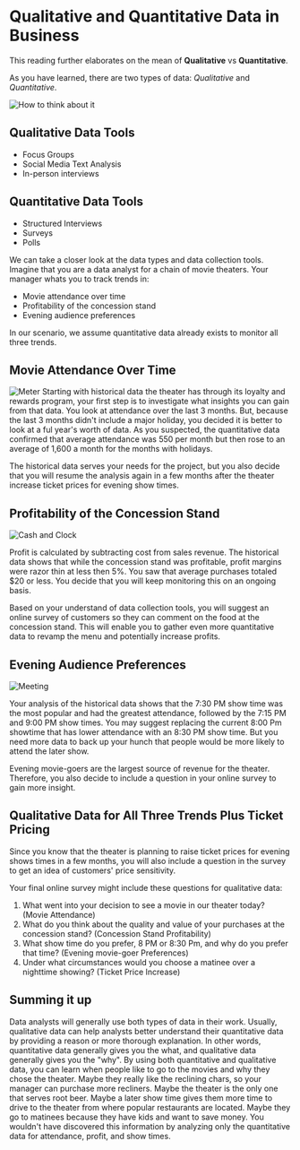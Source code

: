 # Qualitative and Quantitative Data in Business

This reading further elaborates on the mean of **Qualitative** vs **Quantitative**.

As you have learned, there are two types of data: _Qualitative_ and _Quantitative_.

![How to think about it](https://d3c33hcgiwev3.cloudfront.net/imageAssetProxy.v1/kcoM3jvKRwaKDN47ypcGEg_0e94cc13f6c148479406a8b1021c6cea_DA_C2M2L2R2.png?expiry=1632268800000&hmac=V_cmNYNqSuwc0mRrnuVaq_uCSCj7grzVxmiUul_96G0)

## Qualitative Data Tools

- Focus Groups
- Social Media Text Analysis
- In-person interviews

## Quantitative Data Tools

- Structured Interviews
- Surveys
- Polls

We can take a closer look at the data types and data collection tools. Imagine that you are a data analyst for a chain of movie theaters. Your manager whats you to track trends in:

- Movie attendance over time
- Profitability of the concession stand
- Evening audience preferences

In our scenario, we assume quantitative data already exists to monitor all three trends.

## Movie Attendance Over Time

![Meter](https://d3c33hcgiwev3.cloudfront.net/imageAssetProxy.v1/VwuyBrzaTfWLsga82v31Ag_6ec15535b60143fa971f76608274666e_Screen-Shot-2021-03-04-at-3.57.12-PM.png?expiry=1632268800000&hmac=6BLvwGltfXta0OhY3lfChDX1lQ_JN4h7dGuLXwIXctU)
Starting with historical data the theater has through its loyalty and rewards program, your first step is to investigate what insights you can gain from that data. You look at attendance over the last 3 months. But, because the last 3 months didn't include a major holiday, you decided it is better to look at a ful year's worth of data. As you suspected, the quantitative data confirmed that average attendance was 550 per month but then rose to an average of 1,600 a month for the months with holidays.

The historical data serves your needs for the project, but you also decide that you will resume the analysis again in a few months after the theater increase ticket prices for evening show times.

## Profitability of the Concession Stand

![Cash and Clock](https://d3c33hcgiwev3.cloudfront.net/imageAssetProxy.v1/l-QlW2YhQsikJVtmIcLI8g_c1741a550c9c419bb884e7e1dfd7973c_Screen-Shot-2021-03-04-at-3.46.29-PM.png?expiry=1632268800000&hmac=jbIliRaCGVE45H01qw_AborXZpkljP-dOHXQKQzZ9KY)

Profit is calculated by subtracting cost from sales revenue. The historical data shows that while the concession stand was profitable, profit margins were razor thin at less then 5%. You saw that average purchases totaled $20 or less. You decide that you will keep monitoring this on an ongoing basis.

Based on your understand of data collection tools, you will suggest an online survey of customers so they can comment on the food at the concession stand. This will enable you to gather even more quantitative data to revamp the menu and potentially increase profits.

## Evening Audience Preferences

![Meeting](https://d3c33hcgiwev3.cloudfront.net/imageAssetProxy.v1/8lCwkGgsQCuQsJBoLMArrQ_871da55f6ee14fe0b5c6a7ca0f5134fa_Screen-Shot-2021-03-04-at-3.48.27-PM.png?expiry=1632268800000&hmac=MkIxTfV4eml7xHtQgmv9JhorCRoURZ5CTVU1IC9afK0)

Your analysis of the historical data shows that the 7:30 PM show time was the most popular and had the greatest attendance, followed by the 7:15 PM and 9:00 PM show times. You may suggest replacing the current 8:00 Pm showtime that has lower attendance with an 8:30 PM show time. But you need more data to back up your hunch that people would be more likely to attend the later show.

Evening movie-goers are the largest source of revenue for the theater. Therefore, you also decide to include a question in your online survey to gain more insight.

## Qualitative Data for All Three Trends Plus Ticket Pricing

Since you know that the theater is planning to raise ticket prices for evening shows times in a few months, you will also include a question in the survey to get an idea of customers' price sensitivity.

Your final online survey might include these questions for qualitative data:

1. What went into your decision to see a movie in our theater today? (Movie Attendance)
2. What do you think about the quality and value of your purchases at the concession stand? (Concession Stand Profitability)
3. What show time do you prefer, 8 PM or 8:30 Pm, and why do you prefer that time? (Evening movie-goer Preferences)
4. Under what circumstances would you choose a matinee over a nighttime showing? (Ticket Price Increase)

## Summing it up

Data analysts will generally use both types of data in their work. Usually, qualitative data can help analysts better understand their quantitative data by providing a reason or more thorough explanation. In other words, quantitative data generally gives you the what, and qualitative data generally gives you the "why". By using both quantitative and qualitative data, you can learn when people like to go to the movies and why they chose the theater. Maybe they really like the reclining chars, so your manager can purchase more recliners. Maybe the theater is the only one that serves root beer. Maybe a later show time gives them more time to drive to the theater from where popular restaurants are located. Maybe they go to matinees because they have kids and want to save money. You wouldn't have discovered this information by analyzing only the quantitative data for attendance, profit, and show times.
